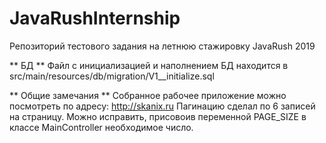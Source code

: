 # JavaRushInternship
Репозиторий тестового задания на летнюю стажировку JavaRush 2019

** БД **
Файл с инициализацией и наполнением БД находится в src/main/resources/db/migration/V1__initialize.sql

** Общие замечания **
Собранное рабочее приложение можно посмотреть по адресу: http://skanix.ru
Пагинацию сделал по 6 записей на страницу. Можно исправить, присовоив переменной PAGE_SIZE в классе MainController необходимое число.
